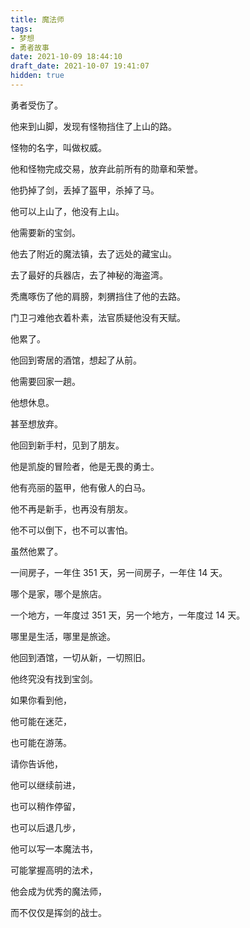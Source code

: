 ```yaml
---
title: 魔法师
tags: 
- 梦想
- 勇者故事
date: 2021-10-09 18:44:10
draft_date: 2021-10-07 19:41:07
hidden: true
---
```



勇者受伤了。

他来到山脚，发现有怪物挡住了上山的路。

怪物的名字，叫做权威。

他和怪物完成交易，放弃此前所有的勋章和荣誉。

他扔掉了剑，丢掉了盔甲，杀掉了马。

他可以上山了，他没有上山。

他需要新的宝剑。

他去了附近的魔法镇，去了远处的藏宝山。

去了最好的兵器店，去了神秘的海盗湾。

秃鹰啄伤了他的肩膀，刺猬挡住了他的去路。

门卫刁难他衣着朴素，法官质疑他没有天赋。

他累了。

他回到寄居的酒馆，想起了从前。

他需要回家一趟。

他想休息。

甚至想放弃。

他回到新手村，见到了朋友。

他是凯旋的冒险者，他是无畏的勇士。

他有亮丽的盔甲，他有傲人的白马。

他不再是新手，也再没有朋友。

他不可以倒下，也不可以害怕。

虽然他累了。

一间房子，一年住 351 天，另一间房子，一年住 14 天。

哪个是家，哪个是旅店。

一个地方，一年度过 351 天，另一个地方，一年度过 14 天。

哪里是生活，哪里是旅途。

他回到酒馆，一切从新，一切照旧。

他终究没有找到宝剑。

如果你看到他，

他可能在迷茫，

也可能在游荡。

请你告诉他，

他可以继续前进，

也可以稍作停留，

也可以后退几步，

他可以写一本魔法书，

可能掌握高明的法术，

他会成为优秀的魔法师，

而不仅仅是挥剑的战士。


